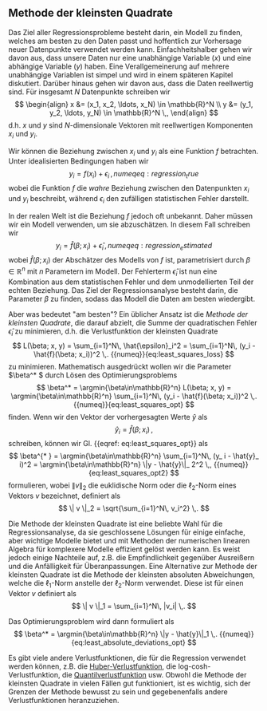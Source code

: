 ## Methode der kleinsten Quadrate

Das Ziel aller Regressionsprobleme besteht darin, ein Modell zu finden, 
welches am besten zu den Daten passt und hoffentlich zur Vorhersage neuer 
Datenpunkte verwendet werden kann. Einfachheitshalber gehen wir davon aus, 
dass unsere Daten nur eine unabhängige Variable ($x$) und eine abhängige
Variable ($y$) haben. Eine Verallgemeinerung auf mehrere unabhängige
Variablen ist simpel und wird in einem späteren Kapitel diskutiert.
Darüber hinaus gehen wir davon aus, dass die Daten reellwertig sind.
Für insgesamt $N$ Datenpunkte schreiben wir
$$
  \begin{align}
    x &= (x_1, x_2, \ldots, x_N) \in \mathbb{R}^N \\
    y &= (y_1, y_2, \ldots, y_N) \in \mathbb{R}^N \,,
  \end{align}
$$ 
d.h. $x$ und $y$ sind $N$-dimensionale Vektoren mit reellwertigen
Komponenten $x_i$ und $y_i$.

Wir können die Beziehung zwischen $x_i$ und $y_i$ als eine Funktion $f$
betrachten. Unter idealisierten Bedingungen haben wir
$$
  y_i = f(x_i) + \epsilon_i \,, {{numeq}}{eq:regression_true}
$$
wobei die Funktion $f$ die *wahre* Beziehung zwischen den Datenpunkten
$x_i$ und $y_i$ beschreibt, während $\epsilon_i$ den zufälligen
statistischen Fehler darstellt.

In der realen Welt ist die Beziehung $f$ jedoch oft unbekannt. Daher
müssen wir ein Modell verwenden, um sie abzuschätzen. In diesem Fall
schreiben wir
$$
  y_i = \hat{f}(\beta; x_i) + \hat{\epsilon}_ i\,, {{numeq}}{eq:regression_estimated}
$$
wobei $\hat{f}(\beta; x_i)$ der Abschätzer des Modells von $f$ ist,
parametrisiert durch $\beta \in \mathbb{R}^n$ mit $n$ Parametern im
Modell. Der Fehlerterm $\hat{\epsilon}_i$ ist nun eine Kombination aus
dem statistischen Fehler und dem unmodellierten Teil der echten
Beziehung. Das Ziel der Regressionsanalyse besteht darin, die
Parameter $\beta$ zu finden, sodass das Modell die Daten am besten
wiedergibt.

Aber was bedeutet "am besten"? Ein üblicher Ansatz ist die
*Methode der kleinsten Quadrate*, die darauf abzielt, die Summe der
quadratischen Fehler $\hat{\epsilon}_i$ zu minimieren, d.h. die
Verlustfunktion der kleinsten Quadrate
$$
  L(\beta; x, y) 
    = \sum_{i=1}^N\, \hat{\epsilon}_i^2
    = \sum_{i=1}^N\, (y_i - \hat{f}(\beta; x_i))^2 \,. {{numeq}}{eq:least_squares_loss}
$$
zu minimieren. Mathematisch ausgedrückt wollen wir die Parameter
$\beta^* $ durch Lösen des Optimierungsproblems
$$
  \beta^* 
    = \argmin{\beta\in\mathbb{R}^n} L(\beta; x, y)
    = \argmin{\beta\in\mathbb{R}^n} \sum_{i=1}^N\, (y_i - \hat{f}(\beta; x_i))^2 \,. {{numeq}}{eq:least_squares_opt}
$$
finden. Wenn wir den Vektor der vorhergesagten Werte $\hat{y}$ als
$$
  \hat{y}_ i = \hat{f}(\beta; x_i)\,,
$$
schreiben, können wir Gl. {{eqref: eq:least_squares_opt}} als
$$
  \beta^{* } 
    = \argmin{\beta\in\mathbb{R}^n} \sum_{i=1}^N\, (y_ i - \hat{y}_ i)^2 
    = \argmin{\beta\in\mathbb{R}^n} \|y - \hat{y}\|_ 2^2 \,, {{numeq}}{eq:least_squares_opt2}
$$
formulieren, wobei $\| v \|_2$ die euklidische Norm oder die $\ell_2$-Norm
eines Vektors $v$ bezeichnet, definiert als
$$
  \| v \|_2 = \sqrt{\sum_{i=1}^N\, v_i^2} \,.
$$

Die Methode der kleinsten Quadrate ist eine beliebte Wahl für die 
Regressionsanalyse, da sie geschlossene Lösungen für einige einfache, aber 
wichtige Modelle bietet und mit Methoden der numerischen linearen 
Algebra für komplexere Modelle effizient gelöst werden kann. Es weist jedoch 
einige Nachteile auf, z.B. die Empfindlichkeit gegenüber Ausreißern und die 
Anfälligkeit für Überanpassungen. Eine Alternative zur Methode der kleinsten 
Quadrate ist die Methode der kleinsten absoluten Abweichungen, welche die
$\ell_1$-Norm anstelle der $\ell_2$-Norm verwendet. Diese ist für einen
Vektor $v$ definiert als
$$
  \| v \|_1 = \sum_{i=1}^N\, |v_i| \,.
$$

Das Optimierungsproblem wird dann formuliert als
$$
  \beta^* 
    = \argmin{\beta\in\mathbb{R}^n} \|y - \hat{y}\|_1 \,. {{numeq}}{eq:least_absolute_deviations_opt}
$$

Es gibt viele andere Verlustfunktionen, die für die Regression verwendet
werden können, z.B. 
die [Huber-Verlustfunktion](https://en.wikipedia.org/wiki/Huber_loss),
die log-cosh-Verlustfunktion,
die [Quantilverlustfunktion](https://de.wikipedia.org/wiki/Quantilsregression#Optimierungsproblem)
usw. 
Obwohl die Methode der kleinsten Quadrate in vielen Fällen gut funktioniert,
ist es wichtig, sich der Grenzen der Methode bewusst zu sein und
gegebenenfalls andere Verlustfunktionen heranzuziehen.

